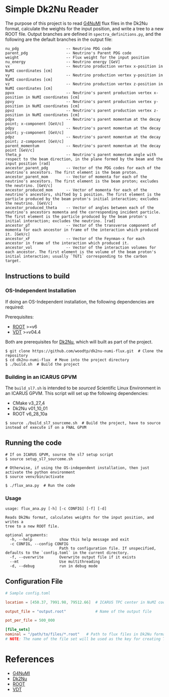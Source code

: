# Simple Dk2Nu Reader
The purpose of this project is to read [G4NuMI](https://cdcvs.fnal.gov/redmine/projects/numi-beam-sim/wiki) flux files in the Dk2Nu format, calculate the weights for the input position, and write a tree to a new ROOT file.
Output branches are defined in `spectra_definitions.py`, and the following are the default branches in the output file:
```
nu_pdg                     -- Neutrino PDG code
parent_pdg                 -- Neutrino's Parent PDG code
weight                     -- Flux weight for the input position
nu_energy                  -- Neutrino energy [GeV]
vx                         -- Neutrino production vertex x-position in NuMI coordinates [cm]
vy                         -- Neutrino production vertex y-position in NuMI coordinates [cm]
vz                         -- Neutrino production vertex z-position in NuMI coordinates [cm]
ppvx                       -- Neutrino's parent production vertex x-position in NuMI coordinates [cm]
ppvy                       -- Neutrino's parent production vertex y-position in NuMI coordinates [cm]
ppvz                       -- Neutrino's parent production vertex z-position in NuMI coordinates [cm]
pdpx                       -- Neutrino's parent momentum at the decay point; x-component [GeV/c]
pdpy                       -- Neutrino's parent momentum at the decay point; y-component [GeV/c]
pdpz                       -- Neutrino's parent momentum at the decay point; z-component [GeV/c]
parent_momentum            -- Neutrino's parent momentum at the decay point [GeV/c]
theta_p                    -- Neutrino's parent momentum angle with respect to the beam direction, in the plane formed by the beam and the input position [rad]
ancestor_parent_pdg        -- Vector of the PDG codes for each of the neutrino's ancestors. The first element is the beam proton.
ancestor_parent_mom        -- Vector of momenta for each of the neutrino's ancestors. The first element is the beam proton; excludes the neutrino. [GeV/c]
ancestor_produced_mom      -- Vector of momenta for each of the neutrino's ancestors, shifted by 1 position. The first element is the particle produced by the beam proton's initial interaction; excludes the neutrino. [GeV/c]
ancestor_produced_theta    -- Vector of angles between each of the neutrino's ancestors momenta and the corresponding incident particle. The first element is the particle produced by the beam proton's initial interaction; excludes the neutrino. [rad]
ancestor_pT                -- Vector of the transverse component of momenta for each ancestor in frame of the interaction which produced it. [GeV/c]
ancestor_xF                -- Vector of the Feynman-x for each ancestor in frame of the interaction which produced it.
ancestor_vol               -- Vector of the interaction volumes for each ancestor. The first element is the volume of the beam proton's initial interaction; usually `TGT1` corresponding to the carbon target.
```

## Instructions to build

### OS-Independent Installation
If doing an OS-Independent installation, the following dependencies are required:

Prerequisites:
- [ROOT](https://root.cern/install/) >=v6
- [VDT](https://github.com/dpiparo/vdt) >=v04.4

Both are prerequisites for [Dk2Nu](https://github.com/NuSoftHEP/dk2nu), which will built as part of the project.

```shell
$ git clone https://github.com/woodtp/dk2nu-numi-flux.git  # Clone the repository
$ cd dk2nu-numi-flux  # Move into the project directory
$ ./build.sh  # Build the project
```

### Building in an ICARUS GPVM
The `build_sl7.sh` is intended to be *sourced* Scientific Linux Environment in an ICARUS GPVM.
This script will set up the following dependencies:
- CMake v3_27_4
- Dk2Nu v01_10_01
- ROOT v6_28_10a

```shell
$ source ./build_sl7_sourceme.sh  # Build the project, have to source instead of execute if on a FNAL GPVM
```

## Running the code
```shell
# If on ICARUS GPVM, source the sl7 setup script
$ source setup_sl7_sourceme.sh

# Otherwise, if using the OS-independent installation, then just activate the python environment
$ source venv/bin/activate

$ ./flux_ana.py  # Run the code
```

### Usage
```
usage: flux_ana.py [-h] [-c CONFIG] [-f] [-d]

Reads Dk2Nu format, calculates weights for the input position, and writes a
tree to a new ROOT file.

optional arguments:
  -h, --help            show this help message and exit
  -c CONFIG, --config CONFIG
                        Path to configuration file. If unspecified, defaults to the `config.toml` in the current directory.
  -f, --overwrite       Overwrite output file if it exists
  --mt                  Use multithreading
  -d, --debug           run in debug mode
```

## Configuration File

```toml
# Sample config.toml

location = [450.37, 7991.98, 79512.66]  # ICARUS TPC center in NuMI coords (x, y, z) [cm]

output_file = "output.root"             # Name of the output file

pot_per_file = 500_000

[file_sets]
nominal = "/path/to/files/*.root"   # Path to flux files in Dk2Nu format
# NOTE: The name of the file set will be used as the key for creating TTrees in the output file
```

# References
- [G4NuMI](https://cdcvs.fnal.gov/redmine/projects/numi-beam-sim/wiki)
- [Dk2Nu](https://github.com/NuSoftHEP/dk2nu)
- [ROOT](https://root.cern/install/)
- [VDT](https://github.com/dpiparo/vdt)
